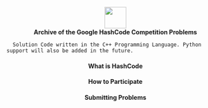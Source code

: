 <p align = "center">
  <img align="center" height = "50px" src = "https://miro.medium.com/max/1400/0*cZF_LrrlByeBg80d.jpg"> </br>
  <b> Archive of the Google HashCode Competition Problems </b> </br>
</p>

```   Solution Code written in the C++ Programming Language. Python support will also be added in the future.   ```

#### <div align="center"> What is HashCode
  
#### <div align="center"> How to Participate
  
#### <div align="center"> Submitting Problems
